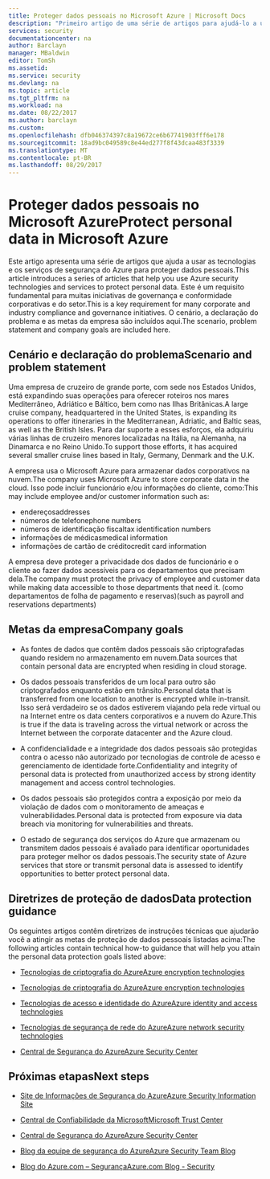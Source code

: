 ```yaml
---
title: Proteger dados pessoais no Microsoft Azure | Microsoft Docs
description: "Primeiro artigo de uma série de artigos para ajudá-lo a usar o Azure para proteger dados pessoais"
services: security
documentationcenter: na
author: Barclayn
manager: MBaldwin
editor: TomSh
ms.assetid: 
ms.service: security
ms.devlang: na
ms.topic: article
ms.tgt_pltfrm: na
ms.workload: na
ms.date: 08/22/2017
ms.author: barclayn
ms.custom: 
ms.openlocfilehash: dfb046374397c8a19672ce6b67741903fff6e178
ms.sourcegitcommit: 18ad9bc049589c8e44ed277f8f43dcaa483f3339
ms.translationtype: MT
ms.contentlocale: pt-BR
ms.lasthandoff: 08/29/2017
---
```

# <a name="protect-personal-data-in-microsoft-azure"></a><span data-ttu-id="9b3f5-103">Proteger dados pessoais no Microsoft Azure</span><span class="sxs-lookup"><span data-stu-id="9b3f5-103">Protect personal data in Microsoft Azure</span></span>

<span data-ttu-id="9b3f5-104">Este artigo apresenta uma série de artigos que ajuda a usar as tecnologias e os serviços de segurança do Azure para proteger dados pessoais.</span><span class="sxs-lookup"><span data-stu-id="9b3f5-104">This article introduces a series of articles that help you use Azure security technologies and services to protect personal data.</span></span> <span data-ttu-id="9b3f5-105">Este é um requisito fundamental para muitas iniciativas de governança e conformidade corporativas e do setor.</span><span class="sxs-lookup"><span data-stu-id="9b3f5-105">This is a key requirement for many corporate and industry compliance and governance initiatives.</span></span> <span data-ttu-id="9b3f5-106">O cenário, a declaração do problema e as metas da empresa são incluídos aqui.</span><span class="sxs-lookup"><span data-stu-id="9b3f5-106">The scenario, problem statement and company goals are included here.</span></span>

## <a name="scenario-and-problem-statement"></a><span data-ttu-id="9b3f5-107">Cenário e declaração do problema</span><span class="sxs-lookup"><span data-stu-id="9b3f5-107">Scenario and problem statement</span></span>

<span data-ttu-id="9b3f5-108">Uma empresa de cruzeiro de grande porte, com sede nos Estados Unidos, está expandindo suas operações para oferecer roteiros nos mares Mediterrâneo, Adriático e Báltico, bem como nas Ilhas Britânicas.</span><span class="sxs-lookup"><span data-stu-id="9b3f5-108">A large cruise company, headquartered in the United States, is expanding its operations to offer itineraries in the Mediterranean, Adriatic, and Baltic seas, as well as the British Isles.</span></span> <span data-ttu-id="9b3f5-109">Para dar suporte a esses esforços, ela adquiriu várias linhas de cruzeiro menores localizadas na Itália, na Alemanha, na Dinamarca e no Reino Unido.</span><span class="sxs-lookup"><span data-stu-id="9b3f5-109">To support those efforts, it has acquired several smaller cruise lines based in Italy, Germany, Denmark and the U.K.</span></span>

<span data-ttu-id="9b3f5-110">A empresa usa o Microsoft Azure para armazenar dados corporativos na nuvem.</span><span class="sxs-lookup"><span data-stu-id="9b3f5-110">The company uses Microsoft Azure to store corporate data in the cloud.</span></span> <span data-ttu-id="9b3f5-111">Isso pode incluir funcionário e/ou informações do cliente, como:</span><span class="sxs-lookup"><span data-stu-id="9b3f5-111">This may include employee and/or customer information such as:</span></span>

- <span data-ttu-id="9b3f5-112">endereços</span><span class="sxs-lookup"><span data-stu-id="9b3f5-112">addresses</span></span>
- <span data-ttu-id="9b3f5-113">números de telefone</span><span class="sxs-lookup"><span data-stu-id="9b3f5-113">phone numbers</span></span>
- <span data-ttu-id="9b3f5-114">números de identificação fiscal</span><span class="sxs-lookup"><span data-stu-id="9b3f5-114">tax identification numbers</span></span>
- <span data-ttu-id="9b3f5-115">informações de médicas</span><span class="sxs-lookup"><span data-stu-id="9b3f5-115">medical information</span></span>
- <span data-ttu-id="9b3f5-116">informações de cartão de crédito</span><span class="sxs-lookup"><span data-stu-id="9b3f5-116">credit card information</span></span>

<span data-ttu-id="9b3f5-117">A empresa deve proteger a privacidade dos dados de funcionário e o cliente ao fazer dados acessíveis para os departamentos que precisam dela.</span><span class="sxs-lookup"><span data-stu-id="9b3f5-117">The company must protect the privacy of employee and customer data while making data accessible to those departments that need it.</span></span> <span data-ttu-id="9b3f5-118">(como departamentos de folha de pagamento e reservas)</span><span class="sxs-lookup"><span data-stu-id="9b3f5-118">(such as payroll and reservations departments)</span></span>

## <a name="company-goals"></a><span data-ttu-id="9b3f5-119">Metas da empresa</span><span class="sxs-lookup"><span data-stu-id="9b3f5-119">Company goals</span></span> 

- <span data-ttu-id="9b3f5-120">As fontes de dados que contêm dados pessoais são criptografadas quando residem no armazenamento em nuvem.</span><span class="sxs-lookup"><span data-stu-id="9b3f5-120">Data sources that contain personal data are encrypted when residing in cloud storage.</span></span>

- <span data-ttu-id="9b3f5-121">Os dados pessoais transferidos de um local para outro são criptografados enquanto estão em trânsito.</span><span class="sxs-lookup"><span data-stu-id="9b3f5-121">Personal data that is transferred from one location to another is encrypted while in-transit.</span></span> <span data-ttu-id="9b3f5-122">Isso será verdadeiro se os dados estiverem viajando pela rede virtual ou na Internet entre os data centers corporativos e a nuvem do Azure.</span><span class="sxs-lookup"><span data-stu-id="9b3f5-122">This is true if the data is traveling across the virtual network or across the Internet between the corporate datacenter and the Azure cloud.</span></span>

- <span data-ttu-id="9b3f5-123">A confidencialidade e a integridade dos dados pessoais são protegidas contra o acesso não autorizado por tecnologias de controle de acesso e gerenciamento de identidade forte.</span><span class="sxs-lookup"><span data-stu-id="9b3f5-123">Confidentiality and integrity of personal data is protected from unauthorized access by strong identity management and access control technologies.</span></span>

- <span data-ttu-id="9b3f5-124">Os dados pessoais são protegidos contra a exposição por meio da violação de dados com o monitoramento de ameaças e vulnerabilidades.</span><span class="sxs-lookup"><span data-stu-id="9b3f5-124">Personal data is protected from exposure via data breach via monitoring for vulnerabilities and threats.</span></span>

- <span data-ttu-id="9b3f5-125">O estado de segurança dos serviços do Azure que armazenam ou transmitem dados pessoais é avaliado para identificar oportunidades para proteger melhor os dados pessoais.</span><span class="sxs-lookup"><span data-stu-id="9b3f5-125">The security state of Azure services that store or transmit personal data is assessed to identify opportunities to better protect personal data.</span></span>

## <a name="data-protection-guidance"></a><span data-ttu-id="9b3f5-126">Diretrizes de proteção de dados</span><span class="sxs-lookup"><span data-stu-id="9b3f5-126">Data protection guidance</span></span>

<span data-ttu-id="9b3f5-127">Os seguintes artigos contêm diretrizes de instruções técnicas que ajudarão você a atingir as metas de proteção de dados pessoais listadas acima:</span><span class="sxs-lookup"><span data-stu-id="9b3f5-127">The following articles contain technical how-to guidance that will help you attain the personal data protection goals listed above:</span></span>

- [<span data-ttu-id="9b3f5-128">Tecnologias de criptografia do Azure</span><span class="sxs-lookup"><span data-stu-id="9b3f5-128">Azure encryption technologies</span></span>](protect-personal-data-at-rest.md)

- [<span data-ttu-id="9b3f5-129">Tecnologias de criptografia do Azure</span><span class="sxs-lookup"><span data-stu-id="9b3f5-129">Azure encryption technologies</span></span>](protect-personal-data-in-transit-encryption.md)

- [<span data-ttu-id="9b3f5-130">Tecnologias de acesso e identidade do Azure</span><span class="sxs-lookup"><span data-stu-id="9b3f5-130">Azure identity and access technologies</span></span>](protect-personal-data-identity-access-controls.md)

- [<span data-ttu-id="9b3f5-131">Tecnologias de segurança de rede do Azure</span><span class="sxs-lookup"><span data-stu-id="9b3f5-131">Azure network security technologies</span></span>](protect-personal-data-network-security.md)

- [<span data-ttu-id="9b3f5-132">Central de Segurança do Azure</span><span class="sxs-lookup"><span data-stu-id="9b3f5-132">Azure Security Center</span></span>](protect-personal-data-azure-security-center.md)



## <a name="next-steps"></a><span data-ttu-id="9b3f5-133">Próximas etapas</span><span class="sxs-lookup"><span data-stu-id="9b3f5-133">Next steps</span></span>

- [<span data-ttu-id="9b3f5-134">Site de Informações de Segurança do Azure</span><span class="sxs-lookup"><span data-stu-id="9b3f5-134">Azure Security Information Site</span></span>](https://aka.ms/AzureSecInfo)

- [<span data-ttu-id="9b3f5-135">Central de Confiabilidade da Microsoft</span><span class="sxs-lookup"><span data-stu-id="9b3f5-135">Microsoft Trust Center</span></span>](https://www.microsoft.com/TrustCenter/default.aspx)

- [<span data-ttu-id="9b3f5-136">Central de Segurança do Azure</span><span class="sxs-lookup"><span data-stu-id="9b3f5-136">Azure Security Center</span></span>](https://azure.microsoft.com/services/security-center/)

- [<span data-ttu-id="9b3f5-137">Blog da equipe de segurança do Azure</span><span class="sxs-lookup"><span data-stu-id="9b3f5-137">Azure Security Team Blog</span></span>](https://www.azuresecurityorg)

- [<span data-ttu-id="9b3f5-138">Blog do Azure.com – Segurança</span><span class="sxs-lookup"><span data-stu-id="9b3f5-138">Azure.com Blog - Security</span></span>](https://azure.microsoft.com/blog/topics/security/)
